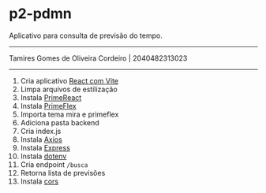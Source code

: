 # p2-pdmn

Aplicativo para consulta de previsão do tempo.

---

Tamires Gomes de Oliveira Cordeiro | 2040482313023

---

1.  Cria aplicativo [React com Vite](https://react.dev/learn/build-a-react-app-from-scratch#vite)
2.  Limpa arquivos de estilização
3.  Instala [PrimeReact](https://primereact.org/installation/)
4.  Instala [PrimeFlex](https://primeflex.org/installation#moduleloader)
5.  Importa tema mira e primeflex
6.  Adiciona pasta backend
7.  Cria index.js
8.  Instala [Axios](https://axios-http.com/docs/intro)
9.  Instala [Express](https://expressjs.com/en/starter/installing.html)
10. Instala [dotenv](https://github.com/motdotla/dotenv#readme)
11. Cria endpoint `/busca`
12. Retorna lista de previsões 
13. Instala [cors](https://github.com/expressjs/cors#readme)

